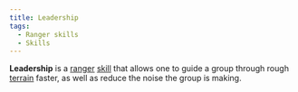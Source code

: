 ```yaml
---
title: Leadership
tags:
  - Ranger skills
  - Skills
---
```

**Leadership** is a [ranger](general "wikilink")
[skill](skill "wikilink") that allows one to guide a group through rough
[terrain](terrain "wikilink") faster, as well as reduce the noise the
group is making.
 